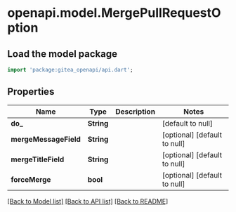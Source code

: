 # openapi.model.MergePullRequestOption

## Load the model package
```dart
import 'package:gitea_openapi/api.dart';
```

## Properties
Name | Type | Description | Notes
------------ | ------------- | ------------- | -------------
**do_** | **String** |  | [default to null]
**mergeMessageField** | **String** |  | [optional] [default to null]
**mergeTitleField** | **String** |  | [optional] [default to null]
**forceMerge** | **bool** |  | [optional] [default to null]

[[Back to Model list]](../README.md#documentation-for-models) [[Back to API list]](../README.md#documentation-for-api-endpoints) [[Back to README]](../README.md)


